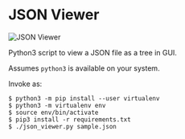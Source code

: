 # JSON Viewer

![JSON Viewer](./json_viewer.png)

Python3 script to view a JSON file as a tree in GUI.

Assumes `python3` is available on your system.

Invoke as:

```
$ python3 -m pip install --user virtualenv
$ python3 -m virtualenv env
$ source env/bin/activate
$ pip3 install -r requirements.txt
$ ./json_viewer.py sample.json
```
